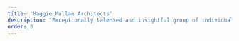 ```yaml
---
title: 'Maggie Mullan Architects'
description: "Exceptionally talented and insightful group of individuals. My practice's logo and brand development created a step change in my profile, and I cannot thank them enough. I highly recommend e-blueprint’s web development, content and creative process."
order: 3
---
```


